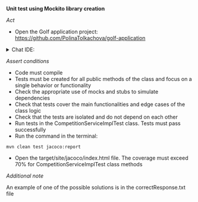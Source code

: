 **Unit test using Mockito library creation**

*Act*

- Open the Golf application project:
https://github.com/PolinaTolkachova/golf-application

<details>
<summary>Chat IDE:</summary>

- Go to class src/main/java/com/golf/app/service/CompetitionServiceImpl.java
- Highlight the CompetitionServiceImpl class
- Open the chat AI interface and enter:

> Implement unit tests for all methods of the CompetitionServiceImpl class applying Mockito library and cover both positive and negative scenarios

- Submit the question
- Add the suggested code to the src/test/java/com/golf/app/service/CompetitionServiceImplTest.java class
- Add all required imports

</details>

*Assert conditions*

- Code must compile
- Tests must be created for all public methods of the class and focus on a single behavior or functionality
- Check the appropriate use of mocks and stubs to simulate dependencies
- Check that tests cover the main functionalities and edge cases of the class logic
- Check that the tests are isolated and do not depend on each other
- Run tests in the CompetitionServiceImplTest class. Tests must pass successfully
- Run the command in the terminal:

```
mvn clean test jacoco:report
```

- Open the target/site/jacoco/index.html file. The coverage must exceed 70% for CompetitionServiceImplTest class methods

*Additional note*

An example of one of the possible solutions is in the correctResponse.txt file